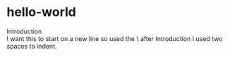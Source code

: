 # hello-world
Introduction\
I want this to start on a new line so used the \ after Introduction 
I used two spaces to indent.
